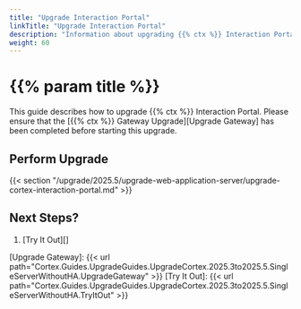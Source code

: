 ```yaml
---
title: "Upgrade Interaction Portal"
linkTitle: "Upgrade Interaction Portal"
description: "Information about upgrading {{% ctx %}} Interaction Portal."
weight: 60
---
```


# {{% param title %}}

This guide describes how to upgrade {{% ctx %}} Interaction Portal. Please ensure that the [{{% ctx %}} Gateway Upgrade][Upgrade Gateway] has been completed before starting this upgrade.

## Perform Upgrade

{{< section "/upgrade/2025.5/upgrade-web-application-server/upgrade-cortex-interaction-portal.md" >}}

## Next Steps?

1. [Try It Out][]

[Upgrade Gateway]: {{< url path="Cortex.Guides.UpgradeGuides.UpgradeCortex.2025.3to2025.5.SingleServerWithoutHA.UpgradeGateway" >}}
[Try It Out]: {{< url path="Cortex.Guides.UpgradeGuides.UpgradeCortex.2025.3to2025.5.SingleServerWithoutHA.TryItOut" >}}

